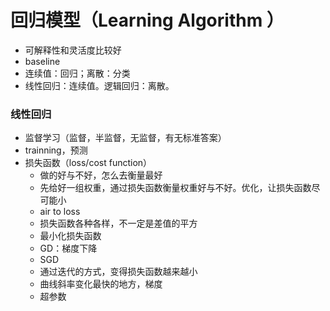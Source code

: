 # 回归模型（Learning Algorithm ）
- 可解释性和灵活度比较好
- baseline
- 连续值：回归；离散：分类
- 线性回归：连续值。逻辑回归：离散。
### 线性回归
- 监督学习（监督，半监督，无监督，有无标准答案）
- trainning，预测
- 损失函数（loss/cost function）
  - 做的好与不好，怎么去衡量最好
  - 先给好一组权重，通过损失函数衡量权重好与不好。优化，让损失函数尽可能小
  - air to loss
  - 损失函数各种各样，不一定是差值的平方
  - 最小化损失函数
  - GD：梯度下降
  - SGD
  - 通过迭代的方式，变得损失函数越来越小
  - 曲线斜率变化最快的地方，梯度
  - 超参数
